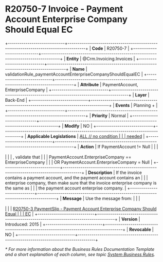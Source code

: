 ﻿---
erp.type: business-rule
erp.entity: Crm.Invoicing.Invoices
---

# R20750-7 Invoice - Payment Account Enterprise Company Should Equal EC
+-----------------------------+---------------------------------------------------------------------------------------+
| **Code**                    | R20750-7                                                                              |
+-----------------------------+---------------------------------------------------------------------------------------+
| **Entity**                  | @Crm.Invoicing.Invoices                                                               |
+-----------------------------+---------------------------------------------------------------------------------------+
| **Name**                    | validationRule_paymentAccountEnterpriseCompanyShouldEqualEC                           |
+-----------------------------+---------------------------------------------------------------------------------------+
| **Attribute**               | PaymentAccount, EnterpriseCompany                                                     |
+-----------------------------+---------------------------------------------------------------------------------------+
| **Layer**                   | Back-End                                                                              |
+-----------------------------+---------------------------------------------------------------------------------------+
| **Events**                  | Planning +                                                                            |
+-----------------------------+---------------------------------------------------------------------------------------+
| **Priority**                | Normal                                                                                |
+-----------------------------+---------------------------------------------------------------------------------------+
| **Modify**                  | NO                                                                                    |
+-----------------------------+---------------------------------------------------------------------------------------+
| **Applicable Legislations** | [ALL // no condition                                                                  |
|                             | needed](xref:applicable-legislations)                                                 |
+-----------------------------+---------------------------------------------------------------------------------------+
| **Action**                  | If PaymentAccount != Null                                                             |
|                             | <br/><br/>                                                                            |
|                             | , validate that                                                                       |
|                             | PaymentAccount.EnterpriseCompany == EnterpriseCompany                                 |
|                             | OR PaymentAccount.EnterpriseCompany = Null                                            |
+-----------------------------+---------------------------------------------------------------------------------------+
| **Description**             | If the invoice contains a payment account, and the payment account contains an        |
|                             | enterprise company, then make sure that the invoice enterprise company is the same as |
|                             | the payment account enterprise company.                                               |
+-----------------------------+---------------------------------------------------------------------------------------+
| **Message**                 | Use the message from:                                                                 |
|                             | <br/><br/>                                                                            |
|                             | [R20750-3 PaymentSlip - Payment Account Enterprise Company Should Equal               |
|                             | EC](R20750-3.md)                                                                      |
+-----------------------------+---------------------------------------------------------------------------------------+
| **Version**                 | Introduced: 2015                                                                      |
+-----------------------------+---------------------------------------------------------------------------------------+
| **Revocable**               | NO                                                                                    |
+-----------------------------+---------------------------------------------------------------------------------------+

*\* For more information about the Business Rules Documentation Template and a short explanation of each column, see
topic [System Business Rules](../templates/template-description-system-business-rules.md).*
